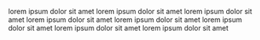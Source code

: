 lorem ipsum dolor sit amet lorem ipsum dolor sit amet lorem ipsum dolor sit amet lorem ipsum dolor sit amet lorem ipsum dolor sit amet lorem ipsum dolor sit amet lorem ipsum dolor sit amet lorem ipsum dolor sit amet
